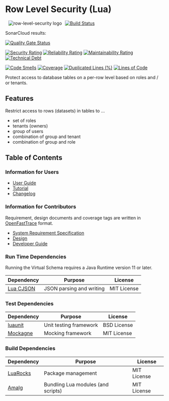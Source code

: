 # Row Level Security (Lua)

<img alt="row-level-security logo" src="doc/images/row-level-security_128x128.png" style="float:left; padding:0px 10px 10px 10px;"/>

[![Build Status](https://api.travis-ci.com/exasol/row-level-security.svg?branch=master)](https://travis-ci.org/exasol/row-level-security)

SonarCloud results:

[![Quality Gate Status](https://sonarcloud.io/api/project_badges/measure?project=com.exasol%3Arow-level-security&metric=alert_status)](https://sonarcloud.io/dashboard?id=com.exasol%3Arow-level-security)

[![Security Rating](https://sonarcloud.io/api/project_badges/measure?project=com.exasol%3Arow-level-security&metric=security_rating)](https://sonarcloud.io/dashboard?id=com.exasol%3Arow-level-security)
[![Reliability Rating](https://sonarcloud.io/api/project_badges/measure?project=com.exasol%3Arow-level-security&metric=reliability_rating)](https://sonarcloud.io/dashboard?id=com.exasol%3Arow-level-security)
[![Maintainability Rating](https://sonarcloud.io/api/project_badges/measure?project=com.exasol%3Arow-level-security&metric=sqale_rating)](https://sonarcloud.io/dashboard?id=com.exasol%3Arow-level-security)
[![Technical Debt](https://sonarcloud.io/api/project_badges/measure?project=com.exasol%3Arow-level-security&metric=sqale_index)](https://sonarcloud.io/dashboard?id=com.exasol%3Arow-level-security)

[![Code Smells](https://sonarcloud.io/api/project_badges/measure?project=com.exasol%3Arow-level-security&metric=code_smells)](https://sonarcloud.io/dashboard?id=com.exasol%3Arow-level-security)
[![Coverage](https://sonarcloud.io/api/project_badges/measure?project=com.exasol%3Arow-level-security&metric=coverage)](https://sonarcloud.io/dashboard?id=com.exasol%3Arow-level-security)
[![Duplicated Lines (%)](https://sonarcloud.io/api/project_badges/measure?project=com.exasol%3Arow-level-security&metric=duplicated_lines_density)](https://sonarcloud.io/dashboard?id=com.exasol%3Arow-level-security)
[![Lines of Code](https://sonarcloud.io/api/project_badges/measure?project=com.exasol%3Arow-level-security&metric=ncloc)](https://sonarcloud.io/dashboard?id=com.exasol%3Arow-level-security)

Protect access to database tables on a per-row level based on roles and / or tenants. 

## Features

Restrict access to rows (datasets) in tables to &hellip;

* set of roles
* tenants (owners)
* group of users
* combination of group and tenant
* combination of group and role

## Table of Contents

### Information for Users

* [User Guide](doc/user_guide/user_guide.md)
* [Tutorial](doc/user_guide/tutorial.md)
* [Changelog](doc/changes/changelog.md)

### Information for Contributors

Requirement, design documents and coverage tags are written in [OpenFastTrace](https://github.com/itsallcode/openfasttrace) format.

* [System Requirement Specification](doc/system_requirements.md)
* [Design](doc/design.md)
* [Developer Guide](doc/developer_guide.md)

### Run Time Dependencies

Running the Virtual Schema requires a Java Runtime version 11 or later.

| Dependency                               | Purpose                                                | License                       |
|------------------------------------------|--------------------------------------------------------|-------------------------------|
| [Lua CJSON][luacjson]                    | JSON parsing and writing                               | MIT License                   |

[luacjson]: https://www.kyne.com.au/~mark/software/lua-cjson.php

### Test Dependencies

| Dependency                               | Purpose                                                | License                       |
|------------------------------------------|--------------------------------------------------------|-------------------------------|
| [luaunit][luaunit]                       | Unit testing framework                                 | BSD License                   |
| [Mockagne][mockagne]                     | Mocking framework                                      | MIT License                   |

[luaunit]: https://github.com/bluebird75/luaunit
[mockagne]: https://github.com/vertti/mockagne

### Build Dependencies

| Dependency                               | Purpose                                                | License                       |
|------------------------------------------|--------------------------------------------------------|-------------------------------|
| [LuaRocks][luarocks]                     | Package management                                     | MIT License                   |
| [Amalg][amalg]                           | Bundling Lua modules (and scripts)                     | MIT License                   |

[luarocks]: https://luarocks.org/
[amalg]: https://github.com/siffiejoe/lua-amalg